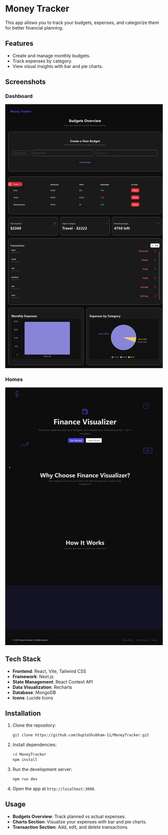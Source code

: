 # Money Tracker

This app allows you to track your budgets, expenses, and categorize them for better financial planning.

## Features

- Create and manage monthly budgets.
- Track expenses by category.
- View visual insights with bar and pie charts.

## Screenshots

### Dashboard
![Dashboard Section](./public/Dashoard.jpeg)

### Homes
![Home Section](./public/Home.jpeg)

## Tech Stack

- **Frontend**: React, Vite, Tailwind CSS
- **Framework**: Next.js
- **State Management**: React Context API
- **Data Visualization**: Recharts
- **Database**: MongoDB
- **Icons**: Lucide Icons

## Installation

1. Clone the repository:

   ```bash
   git clone https://github.com/GuptaShubham-11/MoneyTracker.git
   ```

2. Install dependencies:

   ```bash
   cd MoneyTracker
   npm install
   ```

3. Run the development server:

   ```bash
   npm run dev
   ```

4. Open the app at `http://localhost:3000`.

## Usage

- **Budgets Overview**: Track planned vs actual expenses.
- **Charts Section**: Visualize your expenses with bar and pie charts.
- **Transaction Section**: Add, edit, and delete transactions.